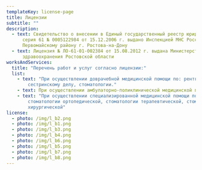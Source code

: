 ```yaml
---
templateKey: license-page
title: Лицензии
subtitle: ""
description:
  - text: Свидетельство о внесении в Единый государственный реестр юридических лиц
      серия 61 № 0005122984 от 15.12.2006 г. выдано Инспекцией МНС России по
      Первомайскому району г. Ростова-на-Дону
  - text: Лицензия № ЛО-61-01-002384 от 15.08.2012 г. выдана Министерством
      здравоохранения Ростовской области
worksAndServices:
  title: "Перечень работ и услуг согласно лицензии:"
  list:
    - text: "При осуществлении доврачебной медицинской помощи по: рентгенологии,
        сестринскому делу, стоматологии."
    - text: При осуществлении амбулаторно-поликлинической медицинской помощи
    - text: "При осуществлении специализированной медицинской помощи по: ортодонтии,
        стоматологии ортопедической, стоматологии терапевтической, стоматологии
        хирургической"
license:
  - photo: /img/l_b2.png
  - photo: /img/l_b1.png
  - photo: /img/l_b3.png
  - photo: /img/l_b4.png
  - photo: /img/l_b6.png
  - photo: /img/l_b5.png
  - photo: /img/l_b7.png
  - photo: /img/l_b8.png
---
```

